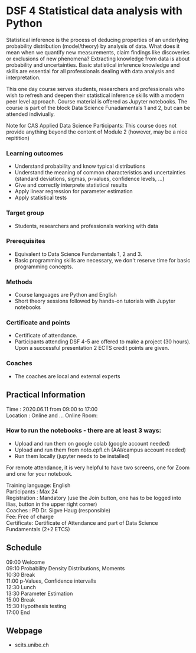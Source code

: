 # DSF 4 Statistical data analysis with Python

Statistical inference is the process of deducing properties of an underlying probability distribution (model/theory) by analysis of data. What does it mean when we quantify new measurements, claim findings like discoveries or exclusions of new phenomena? Extracting knowledge from data is about probability and uncertainties. Basic statistical inference knowledge and skills are essential for all professionals dealing with data analysis and interpretation.

This one day course serves students, researchers and professionals who wish to refresh and deepen their statistical inference skills with a modern peer level approach. Course material is offered as Jupyter notebooks.
The course is part of the block Data Science Funadamentals 1 and 2, but can be attended indiviually. 

Note for CAS Applied Data Science Participants: This course does not provide anything beyond the content of Module 2 (however, may be a nice repitition)
 
### Learning outcomes
- Understand probability and know typical distributions
- Understand the meaning of common characteristics and uncertainties (standard deviations, sigmas, p-values, confidence levels, ...)
- Give and correctly interprete statistical results 
- Apply linear regression for parameter estimation 
- Apply statistical tests

### Target group
- Students, researchers and professionals working with data

### Prerequisites
- Equivalent to Data Science Fundamentals 1, 2 and 3.
- Basic programming skills are necessary, we don't reserve time for basic programming concepts.

### Methods
- Course languages are Python and English
- Short theory sessions followed by hands-on tutorials with Jupyter notebooks 

### Certificate and points
- Certificate of attendance.
- Participants attending  DSF 4-5 are offered to make a project (30 hours). Upon a successful presentation 2 ECTS credit points are given. 

### Coaches
- The coaches are local and external experts

## Practical Information 
Time : 2020.06.11 from 09:00 to 17:00 <br>
Location : Online and ...
Online Room: 

### How to run the notebooks - there are at least 3 ways:
- Upload and run them on google colab (google account needed)
- Upload and run them from noto.epfl.ch (AAI/campus account needed)
- Run them locally (jupyter needs to be installed)

For remote attendance, it is very helpful to have two screens, one for Zoom and one for your notebook.<br>
 
Training language: English<br>
Participants : Max 24<br>
Registration : Mandatory (use the Join button, one has to be logged into Ilias, button in the upper right corner)<br>
Coaches : PD Dr. Sigve Haug (responsible)<br>
Fee: Free of charge<br>
Certificate: Certificate of Attendance and part of Data Science Fundamentals (2+2 ETCS)<br>


## Schedule
09:00 Welcome<br>
09:10 Probability Density Distributions, Moments<br>
10:30 Break<br>
11:00 p-Values, Confidence intervalls<br>
12:30 Lunch<br>
13:30 Parameter Estimation<br>
15:00 Break<br>
15:30 Hypothesis testing<br>
17:00 End<br>

## Webpage
- scits.unibe.ch
